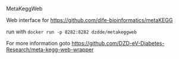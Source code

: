 MetaKeggWeb

Web interface for https://github.com/dife-bioinformatics/metaKEGG

run with `docker run -p 8282:8282 dzdde/metakeggweb`

For more information goto https://github.com/DZD-eV-Diabetes-Research/meta-kegg-web-wrapper